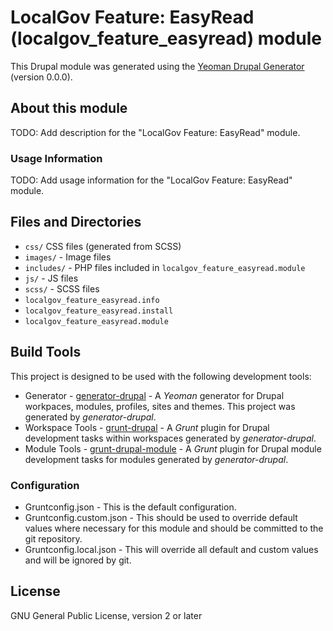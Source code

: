 # LocalGov Feature: EasyRead (localgov_feature_easyread) module

This Drupal module was generated using the
[Yeoman Drupal Generator](https://github.com/CraigGardener/generator-drupal)
(version 0.0.0).

## About this module
TODO: Add description for the "LocalGov Feature: EasyRead" module.

### Usage Information
TODO: Add usage information for the "LocalGov Feature: EasyRead" module.

## Files and Directories
- `css/` CSS files (generated from SCSS)
- `images/` - Image files
- `includes/` - PHP files included in `localgov_feature_easyread.module`
- `js/` - JS files
- `scss/` - SCSS files
- `localgov_feature_easyread.info`
- `localgov_feature_easyread.install`
- `localgov_feature_easyread.module`

## Build Tools
This project is designed to be used with the following development tools:
- Generator -
[generator-drupal](https://github.com/CraigGardener/generator-drupal) -
A *Yeoman* generator for Drupal workpaces, modules, profiles, sites and themes. This project was generated by *generator-drupal*.
- Workspace Tools -
[grunt-drupal](https://github.com/CraigGardener/grunt-drupal) -
A *Grunt* plugin for Drupal development tasks within workspaces generated by *generator-drupal*.
- Module Tools -
[grunt-drupal-module](https://github.com/CraigGardener/grunt-drupal-module) -
A *Grunt* plugin for Drupal module development tasks for modules generated by *generator-drupal*.

### Configuration
- Gruntconfig.json - This is the default configuration.
- Gruntconfig.custom.json - This should be used to override default values where
necessary for this module and should be committed to the git repository.
- Gruntconfig.local.json - This will override all default and custom values and
will be ignored by git.

## License
GNU General Public License, version 2 or later
